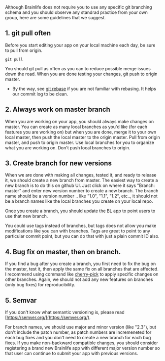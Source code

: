 
Although Brainlife does not require you to use any specific git branching schema and you should observe any standrad practice from your own group, here are some guidelines that we suggest.

## 1. git pull often

Before you start editing your app on your local machine each day, be sure to pull from origin. 

```
git pull
```

You should git pull as often as you can to reduce possible merge issues down the road. When you are done testing your changes, git push to origin master.

* By the way, see [git rebase](https://www.atlassian.com/git/tutorials/merging-vs-rebasing) if you are not familiar with rebasing. It helps our commit log to be clean.

## 2. Always work on master branch

When you are working on your app, you should always make changes on master. You can create as many local branches as you'd like (for each features you are working on) but when you are done, merge it to your own local master, then push the local master to the origin master. Pull from origin master, and push to origin master. Use local branches for you to organize what you are working on. Don't push local branches to origin.

## 3. Create branch for new versions

When we are done with making all changes, tested it, and ready to release it, we should create a new branch from master. The easiest way to create a new branch is to do this on github UI. Just click on where it says "Branch: master" and enter new version number to create a new branch. The branch name should be a version number .. like "1.0", "1.1", "1.2", etc.., it should not be a branch names like the local branches you create on your local repo.

Once you create a branch, you should update the BL app to point users to use that new branch.

You could use tags instead of branches, but tags does not allow you make modifications like you can with branches. Tags are great to point to any particular commit point, but you can do that with just a plain commit ID also.

## 4. Bug fix on master, then on branch.

If you find a bug after you create a branch, you first need to fix the bug on the master, test it, then apply the same fix on all branches that are affected. I recommend using command like [cherry-pick](https://git-scm.com/docs/git-cherry-pick) to apply specific changes on other branches. Again, we should not add any new features on branches (only bug fixes) for reproducibility. 

## 5. Semvar

If you don't know what semantic versioning is, please read [https://semver.org/](https://semver.org/).

For branch names, we should use major and minor version (like "2.3"), but don't include the patch number, as patch numbers are incremeneted for each bug fixes and you don't need to create a new branch for each bug fixes. If you make non-backward compatible changes, you should consider registering a brand new Brainlife app with different major version number so that user can continue to submit your app with previous versions.